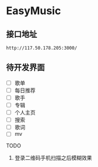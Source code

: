 # EasyMusic

## 接口地址
`http://117.50.178.205:3000/`

## 待开发界面

- [ ] 歌单
- [ ] 每日推荐
- [ ] 歌手
- [ ] 专辑
- [ ] 个人主页
- [ ] 搜索
- [ ] 歌词
- [ ] mv

TODO
1. 登录二维码手机扫描之后模糊效果